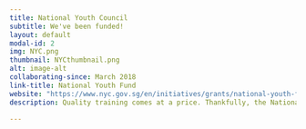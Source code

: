 ```yaml
---
title: National Youth Council
subtitle: We've been funded!
layout: default
modal-id: 2
img: NYC.png
thumbnail: NYCthumbnail.png
alt: image-alt
collaborating-since: March 2018
link-title: National Youth Fund
website: "https://www.nyc.gov.sg/en/initiatives/grants/national-youth-fund/"
description: Quality training comes at a price. Thankfully, the National Youth Council has agreed to fund our pilot, allowing us to...

---
```

